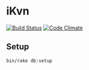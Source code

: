 # iKvn

[![Build Status](https://travis-ci.org/yevhene/ikvn.svg?branch=master)](https://travis-ci.org/yevhene/ikvn)
[![Code Climate](https://codeclimate.com/github/yevhene/ikvn/badges/gpa.svg)](https://codeclimate.com/github/yevhene/ikvn)

## Setup

```
bin/rake db:setup
```
